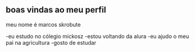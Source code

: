  ## boas vindas ao meu perfil ##

 meu nome é marcos skrobute

 -eu estudo no cólegio mickosz
 -estou voltando da alura
 -eu ajudo o meu pai na agricultura
 -gosto de estudar 
 
